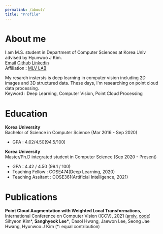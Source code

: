 ```yaml
---
permalink: /about/
title: "Profile"
---
```


# About me
I am M.S. student in Department of Computer Sciences at Korea Univ advised by Hyunwoo J Kim.  
[Email](cat0626@korea.ac.kr) [Github](https://github.com/Lsanghyeok) [Linkedin](https://www.linkedin.com/in/sanghyeok-%E2%80%8Dlee-7030a3217)  
Affiliation : [MLV LAB](https://mlv.korea.ac.kr/)

My resarch instersts is deep learning in computer vision including 2D images and 3D structured data. These days, I'm researching on point cloud data processing.  
Keyword : Deep Learning, Computer Vision, Point Cloud Processing

# Education
__Korea University__  
Bachelor of Science in Computer Science (Mar 2016 - Sep 2020)
+ GPA : 4.02/4.50(94.5/100)

__Korea University__  
Master/Ph.D integrated student in Computer Science (Sep 2020 - Present)
+ GPA : 4.42 / 4.50 (99.1 / 100)
+ Teaching Fellow : COSE474(Deep Learning, 2020)
+ Teaching Assitant : COSE361(Artificial Intelligence, 2021)

# Publications
**Point Cloud Augmentation with Weighted Local Transformations**, International Conference on Computer Vision (ICCV), 2021 ([arxiv](), [code](https://github.com/mlvlab/PointWOLF))
  Sihyeon Kim\*, **Sanghyeok Lee\***, Dasol Hwang, Jaewon Lee, Seong Jae Hwang, Hyunwoo J Kim (*: equal contribution)
